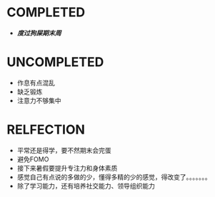 # COMPLETED
- ***度过狗屎期末周***

# UNCOMPLETED
- 作息有点混乱
- 缺乏锻炼
- 注意力不够集中
# RELFECTION
- 平常还是得学，要不然期末会完蛋
- 避免FOMO
- 接下来暑假要提升专注力和身体素质
- 感觉自己有点说的多做的少，懂得多精的少的感觉，得改变了。。。。。。。
- 除了学习能力，还有培养社交能力、领导组织能力
